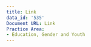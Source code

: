 ```yaml
---
title: Link
data_id: '535'
Document URL: Link
Practice Area:
- Education, Gender and Youth
---
```


